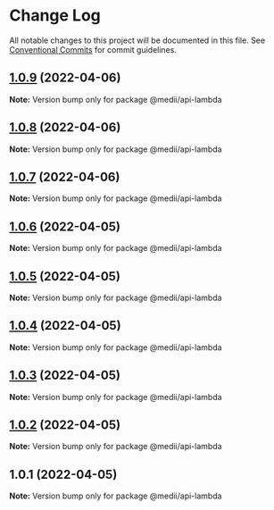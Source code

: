 # Change Log

All notable changes to this project will be documented in this file.
See [Conventional Commits](https://conventionalcommits.org) for commit guidelines.

## [1.0.9](https://github.com/Scott-lasertrade/serverless-lerna-yarn-starter/compare/v1.0.8...v1.0.9) (2022-04-06)

**Note:** Version bump only for package @medii/api-lambda





## [1.0.8](https://github.com/Scott-lasertrade/serverless-lerna-yarn-starter/compare/v1.0.7...v1.0.8) (2022-04-06)

**Note:** Version bump only for package @medii/api-lambda





## [1.0.7](https://github.com/Scott-lasertrade/serverless-lerna-yarn-starter/compare/v1.0.6...v1.0.7) (2022-04-06)

**Note:** Version bump only for package @medii/api-lambda





## [1.0.6](https://github.com/Scott-lasertrade/serverless-lerna-yarn-starter/compare/v1.0.5...v1.0.6) (2022-04-05)

**Note:** Version bump only for package @medii/api-lambda





## [1.0.5](https://github.com/Scott-lasertrade/serverless-lerna-yarn-starter/compare/v1.0.4...v1.0.5) (2022-04-05)

**Note:** Version bump only for package @medii/api-lambda





## [1.0.4](https://github.com/Scott-lasertrade/serverless-lerna-yarn-starter/compare/v1.0.3...v1.0.4) (2022-04-05)

**Note:** Version bump only for package @medii/api-lambda





## [1.0.3](https://github.com/Scott-lasertrade/serverless-lerna-yarn-starter/compare/v1.0.2...v1.0.3) (2022-04-05)

**Note:** Version bump only for package @medii/api-lambda





## [1.0.2](https://github.com/Scott-lasertrade/serverless-lerna-yarn-starter/compare/v1.0.1...v1.0.2) (2022-04-05)

**Note:** Version bump only for package @medii/api-lambda





## 1.0.1 (2022-04-05)

**Note:** Version bump only for package @medii/api-lambda
